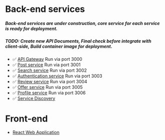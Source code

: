 # Back-end services
##### Back-end services are under construction, core service for each service is ready for deployment.
##### TODO: Create new API Documents, Final check before integrate with client-side, Build container image for deployment.
* :white_check_mark: [API Gateway](https://github.com/Skydddoogg/soa2019_group2/tree/master/service/api-gateway) Run via port 3000
* :white_check_mark: [Post service](https://github.com/Skydddoogg/soa2019_group2/tree/master/service/post) Run via port 3001
* :white_check_mark: [Search service](https://github.com/Skydddoogg/soa2019_group2/tree/master/service/search) Run via port 3002
* :white_check_mark: [Authentication service](https://github.com/Skydddoogg/soa2019_group2/tree/master/service/auth) Run via port 3003
* :white_check_mark: [Review service](https://github.com/Skydddoogg/soa2019_group2/tree/master/service/review) Run via port 3004
* :white_check_mark: [Offer service](https://github.com/Skydddoogg/soa2019_group2/tree/master/service/offer) Run via port 3005
* :white_check_mark: [Profile service](https://github.com/Skydddoogg/soa2019_group2/tree/master/service/profile) Run via port 3006
* :white_check_mark: [Service Discovery](https://github.com/Skydddoogg/soa2019_group2/tree/master/service/service-discovery-server)
# Front-end
* [React Web Application](https://github.com/Skydddoogg/soa2019_group2/tree/master/client/app)
